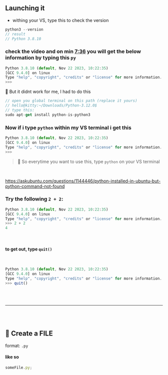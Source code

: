 ## Launching it

- withing your VS, type this to check the version

```javascript
python3 --version
// result
// Python 3.8.10
```

### check the video and on min [7:36](https://youtu.be/6i3e-j3wSf0?feature=shared&t=456) you will get the below information by typing this `py`

```javascript
Python 3.8.10 (default, Nov 22 2023, 10:22:35)
[GCC 9.4.0] on linux
Type "help", "copyright", "credits" or "license" for more information.
>>>
```

🔴 But it didnt work for me, I had to do this

```javascript
// open you global terminal on this path (replace it yours)
// hello@kitty:~/Downloads/Python-3.12.0$
// type this:
sudo apt-get install python-is-python3
```

### Now if i type `python` within my VS terminal i get this

```javascript
Python 3.8.10 (default, Nov 22 2023, 10:22:35)
[GCC 9.4.0] on linux
Type "help", "copyright", "credits" or "license" for more information.
>>>
```

> 🌈 So everytime you want to use this, type `python` on your VS terminal

<br>

https://askubuntu.com/questions/1144446/python-installed-in-ubuntu-but-python-command-not-found

### Try the following `2 + 2`:

```javascript
Python 3.8.10 (default, Nov 22 2023, 10:22:35)
[GCC 9.4.0] on linux
Type "help", "copyright", "credits" or "license" for more information.
>>> 2 + 2
4
```

<br>

#### to get out, type `quit()`

<br>

```javascript
Python 3.8.10 (default, Nov 22 2023, 10:22:35)
[GCC 9.4.0] on linux
Type "help", "copyright", "credits" or "license" for more information.
>>> quit()
```

<br>

<br>

---

<br>

<br>

## 🍭 Create a FILE

format: `.py`

#### like so

```javascript
someFile.py;
```

